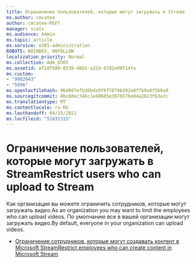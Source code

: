 ```yaml
---
title: Ограничение пользователей, которые могут загружать в Stream
ms.author: cmcatee
author: cmcatee-MSFT
manager: scotv
ms.audience: Admin
ms.topic: article
ms.service: o365-administration
ROBOTS: NOINDEX, NOFOLLOW
localization_priority: Normal
ms.collection: Adm_O365
ms.assetid: ef2df989-8539-48b5-a324-97d2e09f14fe
ms.custom:
- "9002643"
- "5096"
ms.openlocfilehash: 964087efb30bda9f6f78786d92e8ffb9a8f5b8a9
ms.sourcegitcommit: 8bc60ec34bc1e40685e3976576e04a2623f63a7c
ms.translationtype: MT
ms.contentlocale: ru-RU
ms.lasthandoff: 04/15/2021
ms.locfileid: "51831315"
---
```

# <a name="restrict-users-who-can-upload-to-stream"></a><span data-ttu-id="3d628-102">Ограничение пользователей, которые могут загружать в Stream</span><span class="sxs-lookup"><span data-stu-id="3d628-102">Restrict users who can upload to Stream</span></span>

<span data-ttu-id="3d628-103">Как организация вы можете ограничить сотрудников, которые могут загружать видео.</span><span class="sxs-lookup"><span data-stu-id="3d628-103">As an organization you may want to limit the employees who can upload videos.</span></span> <span data-ttu-id="3d628-104">По умолчанию все в вашей организации могут загружать видео.</span><span class="sxs-lookup"><span data-stu-id="3d628-104">By default, everyone in your organization can upload videos.</span></span>

- [<span data-ttu-id="3d628-105">Ограничение сотрудников, которые могут создавать контент в Microsoft Stream</span><span class="sxs-lookup"><span data-stu-id="3d628-105">Restrict employees who can create content in Microsoft Stream</span></span>](https://docs.microsoft.com/stream/restrict-uploaders)
